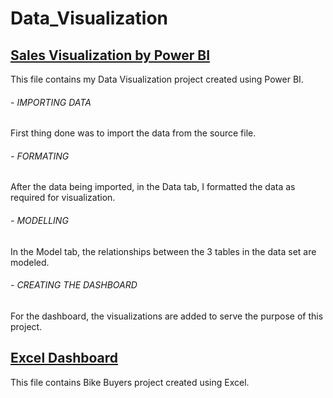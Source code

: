 # Data_Visualization

## [Sales Visualization by Power BI](https://github.com/rinkudave7/Data_Visualization/blob/main/Sales%20Visualization.pbit)
This file contains my Data Visualization project created using Power BI. 
###### - IMPORTING DATA
   First thing done was to import the data from the source file.
###### - FORMATING
   After the data being imported, in the Data tab, I formatted the data as required for visualization.
###### - MODELLING
   In the Model tab, the relationships between the 3 tables in the data set are modeled.
###### - CREATING THE DASHBOARD
   For the dashboard, the visualizations are added to serve the purpose of this project.


## [Excel Dashboard](https://github.com/rinkudave7/Data_Visualization/blob/main/Excel%20Dashboard.xlsx)
This file contains Bike Buyers project created using Excel. 


